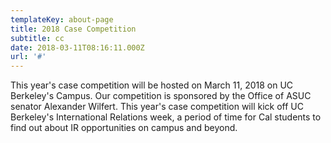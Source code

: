 ```yaml
---
templateKey: about-page
title: 2018 Case Competition
subtitle: cc
date: 2018-03-11T08:16:11.000Z
url: '#'
---
```

This year's case competition will be hosted on March 11, 2018 on UC Berkeley's Campus. Our competition is sponsored by the Office of ASUC senator Alexander Wilfert. This year's case competition will kick off UC Berkeley's International Relations week, a period of time for Cal students to find out about IR opportunities on campus and beyond.
